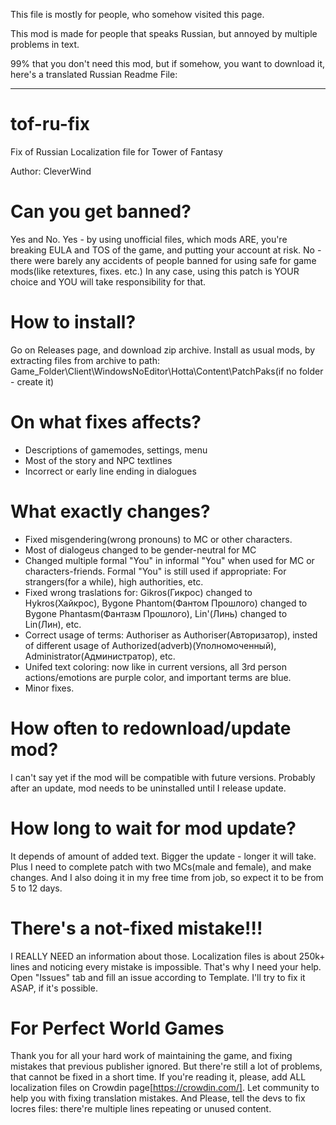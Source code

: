 This file is mostly for people, who somehow visited this page.

This mod is made for people that speaks Russian, but annoyed by multiple problems in text.

99% that you don't need this mod, but if somehow, you want to download it, here's a translated Russian Readme File:

----------------------------------------

# tof-ru-fix
Fix of Russian Localization file for Tower of Fantasy

Author: CleverWind

# Can you get banned?
Yes and No.
Yes - by using unofficial files, which mods ARE, you're breaking EULA and TOS of the game, and putting your account at risk.
No - there were barely any accidents of people banned for using safe for game mods(like retextures, fixes. etc.)
In any case, using this patch is YOUR choice and YOU will take responsibility for that.

# How to install?
Go on Releases page, and download zip archive. Install as usual mods, by extracting files from archive to path:
Game_Folder\Client\WindowsNoEditor\Hotta\Content\PatchPaks(if no folder - create it)

# On what fixes affects?
- Descriptions of gamemodes, settings, menu
- Most of the story and NPC textlines
- Incorrect or early line ending in dialogues

# What exactly changes?
- Fixed misgendering(wrong pronouns) to MC or other characters.
- Most of dialogeus changed to be gender-neutral for MC
- Changed multiple formal "You" in informal "You" when used for MC or characters-friends. Formal "You" is still used if appropriate: For strangers(for a while), high authorities, etc.
- Fixed wrong traslations for: Gikros(Гикрос) changed to Hykros(Хайкрос), Bygone Phantom(Фантом Прошлого) changed to Bygone Phantasm(Фантазм Прошлого), Lin'(Линь) changed to Lin(Лин), etc.
- Correct usage of terms: Authoriser as Authoriser(Авторизатор), insted of different usage of Authorized(adverb)(Уполномоченный), Administrator(Администратор), etc.
- Unifed text coloring: now like in current versions, all 3rd person actions/emotions are purple color, and important terms are blue.
- Minor fixes.

# How often to redownload/update mod?
I can't say yet if the mod will be compatible with future versions. Probably after an update, mod needs to be uninstalled until I release update.

# How long to wait for mod update?
It depends of amount of added text. Bigger the update - longer it will take. Plus I need to complete patch with two MCs(male and female), and make changes. And I also doing it in my free time from job, so expect it to be from 5 to 12 days.

# There's a not-fixed mistake!!!
I REALLY NEED an information about those. Localization files is about 250k+ lines and noticing every mistake is impossible. That's why I need your help. Open "Issues" tab and fill an issue according to Template. I'll try to fix it ASAP, if it's possible. 


# For Perfect World Games

Thank you for all your hard work of maintaining the game, and fixing mistakes that previous publisher ignored. But there're still a lot of problems, that cannot be fixed in a short time. If you're reading it, please, add ALL localization files on Crowdin page[https://crowdin.com/]. Let community to help you with fixing translation mistakes. And Please, tell the devs to fix locres files: there're multiple lines repeating or unused content.

